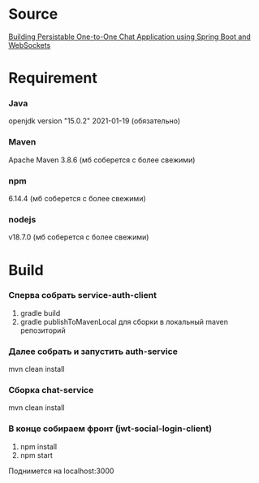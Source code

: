 # Source
[Building Persistable One-to-One Chat Application using Spring Boot and WebSockets](https://medium.com/@amrkhaled_47016/building-persistable-one-to-one-chat-application-using-spring-boot-and-websockets-303ba5d30bb0)

# Requirement
### Java 
openjdk version "15.0.2" 2021-01-19 (обязательно)
### Maven
Apache Maven 3.8.6 (мб соберется с более свежими)
### npm
6.14.4 (мб соберется с более свежими)
### nodejs
v18.7.0 (мб соберется с более свежими)
# Build
### Сперва собрать service-auth-client 
1. gradle build
2. gradle publishToMavenLocal для сборки в локальный maven репозиторий
### Далее собрать и запустить auth-service
mvn clean install
### Сборка chat-service
mvn clean install
### В конце собираем фронт (jwt-social-login-client)
1. npm install
2. npm start

Поднимется на localhost:3000
